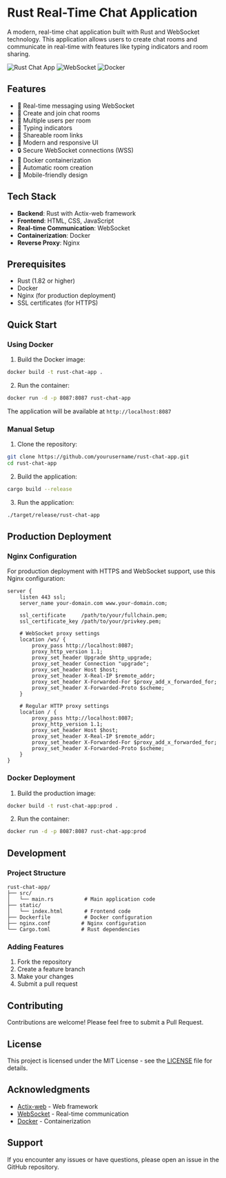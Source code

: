 # Rust Real-Time Chat Application

A modern, real-time chat application built with Rust and WebSocket technology. This application allows users to create chat rooms and communicate in real-time with features like typing indicators and room sharing.

![Rust Chat App](https://img.shields.io/badge/Rust-000000?style=for-the-badge&logo=rust&logoColor=white)
![WebSocket](https://img.shields.io/badge/WebSocket-000000?style=for-the-badge&logo=websocket&logoColor=white)
![Docker](https://img.shields.io/badge/Docker-2496ED?style=for-the-badge&logo=docker&logoColor=white)

## Features

- 🚀 Real-time messaging using WebSocket
- 🎯 Create and join chat rooms
- 👥 Multiple users per room
- 📝 Typing indicators
- 🔗 Shareable room links
- 🎨 Modern and responsive UI
- 🔒 Secure WebSocket connections (WSS)
- 🐳 Docker containerization
- 🔄 Automatic room creation
- 📱 Mobile-friendly design

## Tech Stack

- **Backend**: Rust with Actix-web framework
- **Frontend**: HTML, CSS, JavaScript
- **Real-time Communication**: WebSocket
- **Containerization**: Docker
- **Reverse Proxy**: Nginx

## Prerequisites

- Rust (1.82 or higher)
- Docker
- Nginx (for production deployment)
- SSL certificates (for HTTPS)

## Quick Start

### Using Docker

1. Build the Docker image:
```bash
docker build -t rust-chat-app .
```

2. Run the container:
```bash
docker run -d -p 8087:8087 rust-chat-app
```

The application will be available at `http://localhost:8087`

### Manual Setup

1. Clone the repository:
```bash
git clone https://github.com/yourusername/rust-chat-app.git
cd rust-chat-app
```

2. Build the application:
```bash
cargo build --release
```

3. Run the application:
```bash
./target/release/rust-chat-app
```

## Production Deployment

### Nginx Configuration

For production deployment with HTTPS and WebSocket support, use this Nginx configuration:

```nginx
server {
    listen 443 ssl;
    server_name your-domain.com www.your-domain.com;
    
    ssl_certificate     /path/to/your/fullchain.pem;
    ssl_certificate_key /path/to/your/privkey.pem;

    # WebSocket proxy settings
    location /ws/ {
        proxy_pass http://localhost:8087;
        proxy_http_version 1.1;
        proxy_set_header Upgrade $http_upgrade;
        proxy_set_header Connection "upgrade";
        proxy_set_header Host $host;
        proxy_set_header X-Real-IP $remote_addr;
        proxy_set_header X-Forwarded-For $proxy_add_x_forwarded_for;
        proxy_set_header X-Forwarded-Proto $scheme;
    }

    # Regular HTTP proxy settings
    location / {
        proxy_pass http://localhost:8087;
        proxy_http_version 1.1;
        proxy_set_header Host $host;
        proxy_set_header X-Real-IP $remote_addr;
        proxy_set_header X-Forwarded-For $proxy_add_x_forwarded_for;
        proxy_set_header X-Forwarded-Proto $scheme;
    }
}
```

### Docker Deployment

1. Build the production image:
```bash
docker build -t rust-chat-app:prod .
```

2. Run the container:
```bash
docker run -d -p 8087:8087 rust-chat-app:prod
```

## Development

### Project Structure

```
rust-chat-app/
├── src/
│   └── main.rs          # Main application code
├── static/
│   └── index.html       # Frontend code
├── Dockerfile           # Docker configuration
├── nginx.conf          # Nginx configuration
└── Cargo.toml          # Rust dependencies
```

### Adding Features

1. Fork the repository
2. Create a feature branch
3. Make your changes
4. Submit a pull request

## Contributing

Contributions are welcome! Please feel free to submit a Pull Request.

## License

This project is licensed under the MIT License - see the [LICENSE](LICENSE) file for details.

## Acknowledgments

- [Actix-web](https://actix.rs/) - Web framework
- [WebSocket](https://developer.mozilla.org/en-US/docs/Web/API/WebSocket) - Real-time communication
- [Docker](https://www.docker.com/) - Containerization

## Support

If you encounter any issues or have questions, please open an issue in the GitHub repository.
